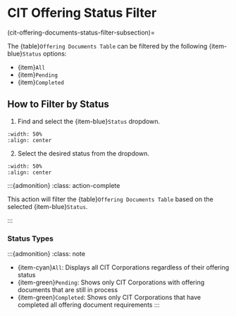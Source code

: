 # CIT Offering Status Filter

(cit-offering-documents-status-filter-subsection)=

The {table}`Offering Documents Table` can be filtered by the following {item-blue}`Status` options:

- {item}`All`
- {item}`Pending`
- {item}`Completed`

## How to Filter by Status

1. Find and select the {item-blue}`Status` dropdown.

```{lazyfigure} ../../../_static/solo_app/Document/CITCorpOffering/cit-corporations-offering-documents-status-location.webp
:width: 50%
:align: center
```

2. Select the desired status from the dropdown.

```{lazyfigure} ../../../_static/solo_app/Document/universal/StatusDropdowns/all-pending-complete-status-dropdown-expaned-universal.webp
:width: 50%
:align: center
```


:::{admonition}
:class: action-complete

This action will filter the {table}`Offering Documents Table` based on the selected {item-blue}`Status`.

:::

### Status Types

:::{admonition}
:class: note

- {item-cyan}`All`: Displays all CIT Corporations regardless of their offering status
- {item-green}`Pending`: Shows only CIT Corporations with offering documents that are still in process
- {item-green}`Completed`: Shows only CIT Corporations that have completed all offering document requirements
:::
